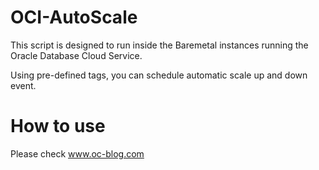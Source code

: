 # OCI-AutoScale
This script is designed to run inside the Baremetal instances running the Oracle Database Cloud Service.

Using pre-defined tags, you can schedule automatic scale up and down event.

# How to use
Please check www.oc-blog.com

